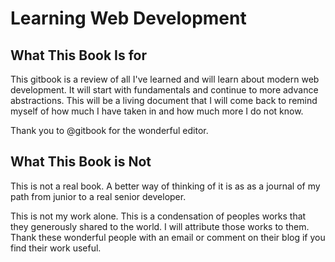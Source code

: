 # Learning Web Development

## What This Book Is for
This gitbook is a review of all I've learned and will learn about modern web development. It will start with fundamentals and continue to more advance abstractions. This will be a living document that I will come back to remind myself of how much I have taken in and how much more I do not know. 

Thank you to @gitbook for the wonderful editor. 

## What This Book is Not

This is not a real book. A better way of thinking of it is as as a journal of my path from junior to a real senior developer.

This is not my work alone. This is a condensation of peoples works that they generously shared to the world. I will attribute those works to them. Thank these wonderful people with an email or comment on their blog if you find their work useful.



